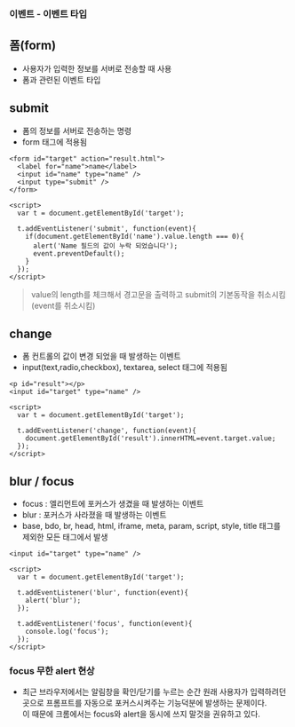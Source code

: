 ### 이벤트 - 이벤트 타입
## 폼(form)
- 사용자가 입력한 정보를 서버로 전송할 때 사용
- 폼과 관련된 이벤트 타입


## submit
- 폼의 정보를 서버로 전송하는 명령
- form 태그에 적용됨
```
<form id="target" action="result.html">
  <label for="name">name</label>
  <input id="name" type="name" />
  <input type="submit" />
</form>

<script>
  var t = document.getElementById('target');

  t.addEventListener('submit', function(event){
    if(document.getElementById('name').value.length === 0){
      alert('Name 필드의 값이 누락 되었습니다');
      event.preventDefault();
    }
  });
</script>
```
> value의 length를 체크해서 경고문을 출력하고 submit의 기본동작을 취소시킴 (event를 취소시킴)


## change
- 폼 컨트롤의 값이 변경 되었을 때 발생하는 이벤트
- input(text,radio,checkbox), textarea, select 태그에 적용됨
```
<p id="result"></p>
<input id="target" type="name" />

<script>
  var t = document.getElementById('target');

  t.addEventListener('change', function(event){
    document.getElementById('result').innerHTML=event.target.value;
  });
</script>
```

## blur \/ focus
- focus : 엘리먼트에 포커스가 생겼을 때 발생하는 이벤트
- blur : 포커스가 사라졌을 때 발생하는 이벤트
- base, bdo, br, head, html, iframe, meta, param, script, style, title 태그를 제외한 모든 태그에서 발생
```
<input id="target" type="name" />

<script>
  var t = document.getElementById('target');
  
  t.addEventListener('blur', function(event){
    alert('blur');  
  });
  
  t.addEventListener('focus', function(event){
    console.log('focus'); 
  });
</script>
```

### focus 무한 alert 현상
- 최근 브라우저에서는 알림창을 확인\/닫기를 누르는 순간 원래 사용자가 입력하려던 곳으로 프롬프트를 자동으로 포커스시켜주는 기능덕분에 발생하는 문제이다.<br/>이 때문에 크롬에서는 focus와 alert을 동시에 쓰지 말것을 권유하고 있다.
